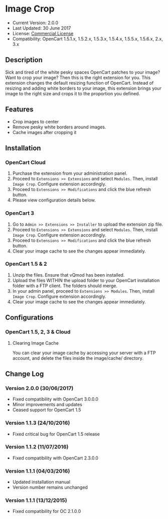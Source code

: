 # Image Crop

* Current Version: 2.0.0
* Last Updated: 30 June 2017
* License: [Commercial License][1]
* Compatibility: OpenCart 1.5.1.x, 1.5.2.x, 1.5.3.x, 1.5.4.x, 1.5.5.x, 1.5.6.x, 2.x, 3.x


[1]: https://www.marketinsg.com/usage-license

## Description

Sick and tired of the white pesky spaces OpenCart patches to your image? Want to crop your image? Then this is the right extension for you. This extension changes the default resizing function of OpenCart. Instead of resizing and adding white borders to your image, this extension brings your image to the right size and crops it to the proportion you defined.

## Features

* Crop images to center
* Remove pesky white borders around images.
* Cache images after cropping it

## Installation

### OpenCart Cloud

1. Purchase the extension from your administration panel.
2. Proceed to `Extensions >> Extensions` and select `Modules`. Then, install `Image Crop`. Configure extension accordingly.
3. Proceed to `Extensions >> Modifications` and click the blue refresh button.
4. Please view configuration details below.

### OpenCart 3

1. Go to `Admin >> Extensions >> Installer` to upload the extension zip file.
2. Proceed to `Extensions >> Extensions` and select `Modules`. Then, install `Image Crop`. Configure extension accordingly.
3. Proceed to `Extensions >> Modifications` and click the blue refresh button.
4. Clear your image cache to see the changes appear immediately.

### OpenCart 1.5 & 2

1. Unzip the files. Ensure that vQmod has been installed.
2. Upload the files WITHIN the upload folder to your OpenCart installation folder with a FTP client. The folders should merge.
3. In your admin panel, proceed to `Extensions >> Modules`. Then, install `Image Crop`. Configure extension accordingly.
4. Clear your image cache to see the changes appear immediately.

## Configurations

### OpenCart 1.5, 2, 3 & Cloud

1. Clearing Image Cache

	You can clear your image cache by accessing your server with a FTP account, and delete the files inside the image/cache/ directory.

## Change Log

### Version 2.0.0 (30/06/2017)
* Fixed compatibility with OpenCart 3.0.0.0
* Minor improvements and updates
* Ceased support for OpenCart 1.5
### Version 1.1.3 (24/10/2016)
* Fixed critical bug for OpenCart 1.5 release
### Version 1.1.2 (11/07/2016)
* Fixed compatibility with OpenCart 2.3.0.0
### Version 1.1.1 (04/03/2016)
* Updated installation manual
* Version number remains unchanged
### Version 1.1.1 (13/12/2015)
* Fixed compatibility for OC 2.1.0.0